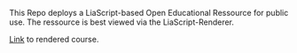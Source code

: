 This Repo deploys a LiaScript-based Open Educational Ressource for public use.
The ressource is best viewed via the LiaScript-Renderer.

[Link](https://liascript.github.io/course/?https://raw.githubusercontent.com/JulianCremerius/Basic3D/main/Basic3D.md) to rendered course.